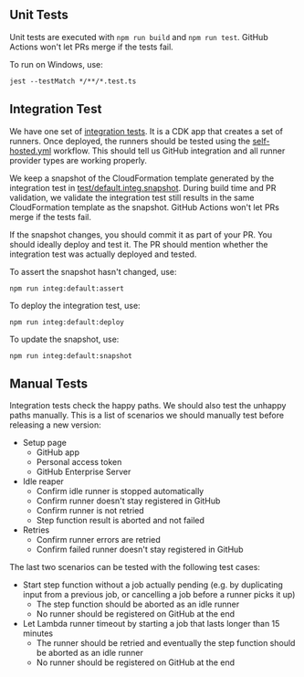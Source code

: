 ## Unit Tests

Unit tests are executed with `npm run build` and `npm run test`. GitHub Actions won't let PRs merge if the tests fail.

To run on Windows, use:

```
jest --testMatch */**/*.test.ts
```

## Integration Test

We have one set of [integration tests](test/default.integ.ts). It is a CDK app that creates a set of runners. Once deployed, the runners should be tested using the [self-hosted.yml](.github/workflows/self-hosted.yml) workflow. This should tell us GitHub integration and all runner provider types are working properly.

We keep a snapshot of the CloudFormation template generated by the integration test in [test/default.integ.snapshot](test/default.integ.snapshot). During build time and PR validation, we validate the integration test still results in the same CloudFormation template as the snapshot. GitHub Actions won't let PRs merge if the tests fail.

If the snapshot changes, you should commit it as part of your PR. You should ideally deploy and test it. The PR should mention whether the integration test was actually deployed and tested.

To assert the snapshot hasn't changed, use:

```
npm run integ:default:assert
```

To deploy the integration test, use:

```
npm run integ:default:deploy
```

To update the snapshot, use:

```
npm run integ:default:snapshot
```

## Manual Tests 

Integration tests check the happy paths. We should also test the unhappy paths manually. This is a list of scenarios we should manually test before releasing a new version:

* Setup page
  * GitHub app
  * Personal access token
  * GitHub Enterprise Server
* Idle reaper
  * Confirm idle runner is stopped automatically
  * Confirm runner doesn't stay registered in GitHub
  * Confirm runner is not retried
  * Step function result is aborted and not failed
* Retries
  * Confirm runner errors are retried
  * Confirm failed runner doesn't stay registered in GitHub

The last two scenarios can be tested with the following test cases: 

* Start step function without a job actually pending (e.g. by duplicating input from a previous job, or cancelling a job before a runner picks it up)
   * The step function should be aborted as an idle runner
   * No runner should be registered on GitHub at the end
* Let Lambda runner timeout by starting a job that lasts longer than 15 minutes
   * The runner should be retried and eventually the step function should be aborted as an idle runner
   * No runner should be registered on GitHub at the end
